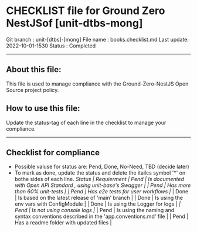 #  CHECKLIST file for Ground Zero NestJSof [unit-dtbs-mong]

Git branch : unit-[dtbs]-[mong]
File name  : books.checklist.md
Last update: 2022-10-01-1530
Status     : Completed


-----------------------------------------------------------

## About this file:
This file is used to manage compliance with the Ground-Zero-NestJS Open Source project policy.

## How to use this file:
Update the status-tag of each line in the checklist to manage your compliance.


-----------------------------------------------------------
## Checklist for compliance
- Possible valuse for status are: Pend, Done, No-Need, TBD (decide later)
- To mark as done, update the status and delete the itailcs symbol '*' on bothe sides of each line.
*Status |    Requierment*
*| Pend | Is documented with Open API Standard , using unit-base's Swagger |*
*| Pend | Has more than 60% unit-tests                                     |*
*| Pend | Has e2e tests for user workflows                                 |*
| Done | Is based on the latest release of 'main' branch                  |
| Done | Is using the env vars with ConfigModule                          |
| Done | Is using the Logger for logs                                     |
*| Pend | Is not using console logs                                        |*
| Pend | Is using the naming and syntax conventions described in the 'app.conventions.md' file  |
| Pend | Has a readme folder with updated files                           |